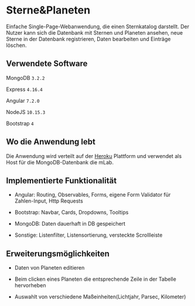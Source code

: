 # Sterne&Planeten

Einfache Single-Page-Webanwendung, die einen Sternkatalog darstellt. 
Der Nutzer kann sich die Datenbank mit Sternen und Planeten ansehen, 
neue Sterne in der Datenbank registrieren, Daten bearbeiten und Einträge löschen.


## Verwendete Software

MongoDB `3.2.2`

Express `4.16.4`

Angular `7.2.0`

NodeJS `10.15.3`

Bootstrap `4`

## Wo die Anwendung lebt

Die Anwendung wird verteilt auf der [Heroku](https://stars-and-planets.herokuapp.com/) 
Plattform und verwendet als Host für die MongoDB-Datenbank die mLab.

## Implementierte Funktionalität

- Angular: Routing, Observables, Forms, eigene Form Validator für Zahlen-Input, Http Requests

- Bootstrap: Navbar, Cards, Dropdowns, Tooltips

- MongoDB: Daten dauerhaft in DB gespeichert

- Sonstige: Listenfilter, Listensortierung, versteckte Scrollleiste


## Erweiterungsmöglichkeiten

- Daten von Planeten editieren

- Beim clicken eines Planeten die entsprechende Zeile in der Tabelle hervorheben

- Auswahlt von verschiedene Maßeinheiten(Lichtjahr, Parsec, Kilometer)



